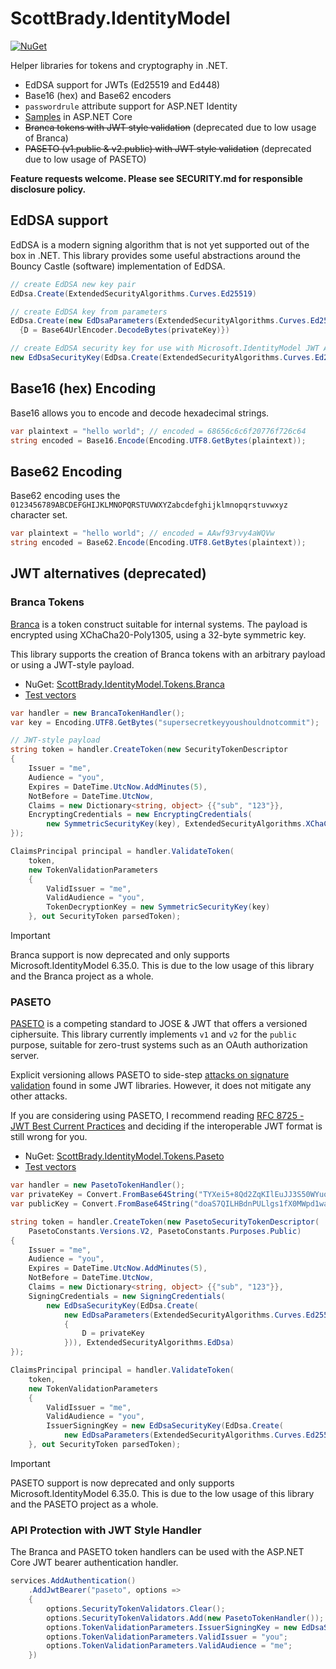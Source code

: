 # ScottBrady.IdentityModel

[![NuGet](https://img.shields.io/nuget/v/ScottBrady.IdentityModel.svg)](https://www.nuget.org/packages/ScottBrady.IdentityModel/)

Helper libraries for tokens and cryptography in .NET.

- EdDSA support for JWTs (Ed25519 and Ed448)
- Base16 (hex) and Base62 encoders
- `passwordrule` attribute support for ASP.NET Identity
- [Samples](https://github.com/scottbrady91/IdentityModel/tree/master/samples/ScottBrady.IdentityModel.Samples.AspNetCore) in ASP.NET Core
- ~~Branca tokens with JWT style validation~~ (deprecated due to low usage of Branca)
- ~~PASETO (v1.public & v2.public) with JWT style validation~~ (deprecated due to low usage of PASETO)

**Feature requests welcome. Please see SECURITY.md for responsible disclosure policy.**

## EdDSA support

EdDSA is a modern signing algorithm that is not yet supported out of the box in .NET.
This library provides some useful abstractions around the Bouncy Castle (software) implementation of EdDSA.

```csharp
// create EdDSA new key pair
EdDsa.Create(ExtendedSecurityAlgorithms.Curves.Ed25519)

// create EdDSA key from parameters
EdDsa.Create(new EdDsaParameters(ExtendedSecurityAlgorithms.Curves.Ed25519) 
  {D = Base64UrlEncoder.DecodeBytes(privateKey)})

// create EdDSA security key for use with Microsoft.IdentityModel JWT APIs (alg: EdDSA)
new EdDsaSecurityKey(EdDsa.Create(ExtendedSecurityAlgorithms.Curves.Ed25519))
```

## Base16 (hex) Encoding

Base16 allows you to encode and decode hexadecimal strings.

```csharp
var plaintext = "hello world"; // encoded = 68656c6c6f20776f726c64
string encoded = Base16.Encode(Encoding.UTF8.GetBytes(plaintext));
```

## Base62 Encoding

Base62 encoding uses the `0123456789ABCDEFGHIJKLMNOPQRSTUVWXYZabcdefghijklmnopqrstuvwxyz` character set.

```csharp
var plaintext = "hello world"; // encoded = AAwf93rvy4aWQVw
string encoded = Base62.Encode(Encoding.UTF8.GetBytes(plaintext));
```

## JWT alternatives (deprecated)

### Branca Tokens

[Branca](https://branca.io/) is a token construct suitable for internal systems.
The payload is encrypted using XChaCha20-Poly1305, using a 32-byte symmetric key.

This library supports the creation of Branca tokens with an arbitrary payload or using a JWT-style payload.

- NuGet: [ScottBrady.IdentityModel.Tokens.Branca](https://www.nuget.org/packages/ScottBrady.IdentityModel.Tokens.Branca)
- [Test vectors](https://github.com/scottbrady91/IdentityModel/tree/master/test/ScottBrady.IdentityModel.Tests/Tokens/Branca/TestVectors)

```csharp
var handler = new BrancaTokenHandler();
var key = Encoding.UTF8.GetBytes("supersecretkeyyoushouldnotcommit");

// JWT-style payload
string token = handler.CreateToken(new SecurityTokenDescriptor
{
    Issuer = "me",
    Audience = "you",
    Expires = DateTime.UtcNow.AddMinutes(5),
    NotBefore = DateTime.UtcNow,
    Claims = new Dictionary<string, object> {{"sub", "123"}},
    EncryptingCredentials = new EncryptingCredentials(
        new SymmetricSecurityKey(key), ExtendedSecurityAlgorithms.XChaCha20Poly1305)
});

ClaimsPrincipal principal = handler.ValidateToken(
    token,
    new TokenValidationParameters
    {
        ValidIssuer = "me",
        ValidAudience = "you",
        TokenDecryptionKey = new SymmetricSecurityKey(key)
    }, out SecurityToken parsedToken);
```

> [!IMPORTANT]
> Branca support is now deprecated and only supports Microsoft.IdentityModel 6.35.0.
> This is due to the low usage of this library and the Branca project as a whole.

### PASETO

[PASETO](https://paseto.io/) is a competing standard to JOSE & JWT that offers a versioned ciphersuite.
This library currently implements `v1` and `v2` for the `public` purpose, suitable for zero-trust systems such as an OAuth authorization server.

Explicit versioning allows PASETO to side-step [attacks on signature validation](https://www.rfc-editor.org/rfc/rfc8725.html#name-weak-signatures-and-insuffi) found in some JWT libraries.
However, it does not mitigate any other attacks.

If you are considering using PASETO, I recommend reading [RFC 8725 - JWT Best Current Practices](https://www.rfc-editor.org/rfc/rfc8725.html) and deciding if the interoperable JWT format is still wrong for you.

- NuGet: [ScottBrady.IdentityModel.Tokens.Paseto](https://www.nuget.org/packages/ScottBrady.IdentityModel.Tokens.Paseto)
- [Test vectors](https://github.com/scottbrady91/IdentityModel/tree/master/test/ScottBrady.IdentityModel.Tests/Tokens/Paseto/TestVectors)

```csharp
var handler = new PasetoTokenHandler();
var privateKey = Convert.FromBase64String("TYXei5+8Qd2ZqKIlEuJJ3S50WYuocFTrqK+3/gHVH9B2hpLtAgscF2c9QuWCzV9fQxal3XBqTXivXJPpp79vgw==");
var publicKey = Convert.FromBase64String("doaS7QILHBdnPULlgs1fX0MWpd1wak14r1yT6ae/b4M=");

string token = handler.CreateToken(new PasetoSecurityTokenDescriptor(
    PasetoConstants.Versions.V2, PasetoConstants.Purposes.Public)
{
    Issuer = "me",
    Audience = "you",
    Expires = DateTime.UtcNow.AddMinutes(5),
    NotBefore = DateTime.UtcNow,
    Claims = new Dictionary<string, object> {{"sub", "123"}},
    SigningCredentials = new SigningCredentials(
        new EdDsaSecurityKey(EdDsa.Create(
            new EdDsaParameters(ExtendedSecurityAlgorithms.Curves.Ed25519)
            {
                D = privateKey
            })), ExtendedSecurityAlgorithms.EdDsa)
});

ClaimsPrincipal principal = handler.ValidateToken(
    token,
    new TokenValidationParameters
    {
        ValidIssuer = "me",
        ValidAudience = "you",
        IssuerSigningKey = new EdDsaSecurityKey(EdDsa.Create(
            new EdDsaParameters(ExtendedSecurityAlgorithms.Curves.Ed25519) {X = publicKey}))
    }, out SecurityToken parsedToken);
```

> [!IMPORTANT]
> PASETO support is now deprecated and only supports Microsoft.IdentityModel 6.35.0.
> This is due to the low usage of this library and the PASETO project as a whole.

### API Protection with JWT Style Handler

The Branca and PASETO token handlers can be used with the ASP.NET Core JWT bearer authentication handler.

```csharp
services.AddAuthentication()
    .AddJwtBearer("paseto", options =>
    {
        options.SecurityTokenValidators.Clear();
        options.SecurityTokenValidators.Add(new PasetoTokenHandler());
        options.TokenValidationParameters.IssuerSigningKey = new EdDsaSecurityKey(EdDSA.Create(<your_public_key>));
        options.TokenValidationParameters.ValidIssuer = "you";
        options.TokenValidationParameters.ValidAudience = "me";
    })
```
